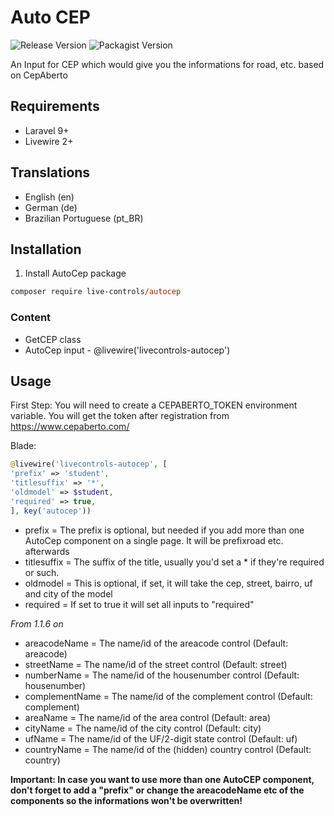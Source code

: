 # Auto CEP
 ![Release Version](https://img.shields.io/github/v/release/live-controls/autocep)
 ![Packagist Version](https://img.shields.io/packagist/v/live-controls/autocep?color=%23007500)

 An Input for CEP which would give you the informations for road, etc. based on CepAberto

## Requirements
- Laravel 9+
- Livewire 2+


## Translations
- English (en)
- German (de)
- Brazilian Portuguese (pt_BR)


## Installation

1. Install AutoCep package
```ps
composer require live-controls/autocep
```


### Content
- GetCEP class
- AutoCep input - @livewire('livecontrols-autocep')


## Usage
First Step:
You will need to create a CEPABERTO_TOKEN environment variable. You will get the token after registration from https://www.cepaberto.com/

Blade:
```php
@livewire('livecontrols-autocep', [
'prefix' => 'student',
'titlesuffix' => '*',
'oldmodel' => $student,
'required' => true,
], key('autocep'))
```
* prefix = The prefix is optional, but needed if you add more than one AutoCep component on a single page. It will be prefixroad etc. afterwards
* titlesuffix = The suffix of the title, usually you'd set a * if they're required or such.
* oldmodel = This is optional, if set, it will take the cep, street, bairro, uf and city of the model
* required = If set to true it will set all inputs to "required"

*From 1.1.6 on*
* areacodeName = The name/id of the areacode control (Default: areacode)
* streetName = The name/id of the street control (Default: street)
* numberName = The name/id of the housenumber control (Default: housenumber)
* complementName = The name/id of the complement control (Default: complement)
* areaName = The name/id of the area control (Default: area)
* cityName = The name/id of the city control (Default: city)
* ufName = The name/id of the UF/2-digit state control (Default: uf)
* countryName = The name/id of the (hidden) country control (Default: country)

**Important: In case you want to use more than one AutoCEP component, don't forget to add a "prefix" or change the areacodeName etc of the components so the informations won't be overwritten!**
